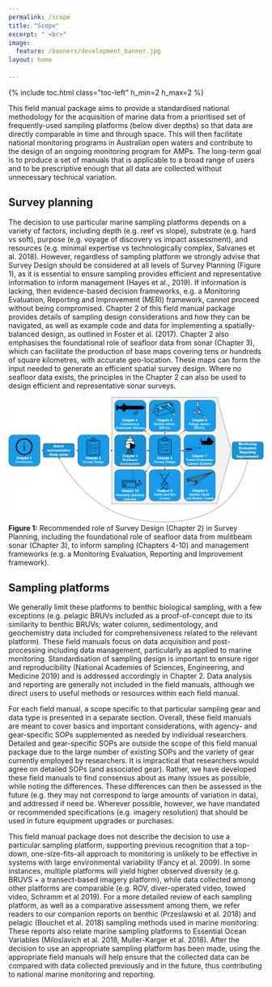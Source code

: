 ```yaml
---
permalink: /scope
title: "Scope"
excerpt: " <br>"
image:
  feature: /banners/development_banner.jpg
layout: home

---
```

{% include toc.html class="toc-left" h_min=2 h_max=2 %}

This field manual package aims to provide a standardised national methodology for the acquisition of marine data from a prioritised set of frequently-used sampling platforms (below diver depths) so that data are directly comparable in time and through space. This will then facilitate national monitoring programs in Australian open waters and contribute to the design of an ongoing monitoring program for AMPs. The long-term goal is to produce a set of manuals that is applicable to a broad range of users and to be prescriptive enough that all data are collected without unnecessary technical variation. 


## Survey planning

The decision to use particular marine sampling platforms depends on a variety of factors, including depth (e.g. reef vs slope), substrate (e.g. hard vs soft), purpose (e.g. voyage of discovery vs impact assessment), and resources (e.g. minimal expertise vs technologically complex, Salvanes et al. 2018). However, regardless of sampling platform we strongly advise that Survey Design should be considered at all levels of Survey Planning (Figure 1), as it is essential to ensure sampling provides efficient and representative information to inform management (Hayes et al., 2019). If information is lacking, then evidence-based decision frameworks, e.g. a Monitoring Evaluation, Reporting and Improvement (MERI) framework, cannot proceed without being compromised. Chapter 2 of this field manual package provides details of sampling design considerations and how they can be navigated, as well as example code and data for implementing a spatially-balanced design, as outlined in Foster et al. (2017). Chapter 2 also emphasises the foundational role of seafloor data from sonar (Chapter 3), which can facilitate the production of base maps covering tens or hundreds of square kilometres, with accurate geo-location. These maps can form the input needed to generate an efficient spatial survey design. Where no seafloor data exists, the principles in the Chapter 2 can also be used to design efficient and representative sonar surveys.

![alt_text](images/figures/image0.png "image_tooltip")
**Figure 1:** Recommended role of Survey Design (Chapter 2) in Survey Planning, including the foundational role of seafloor data from mulitbeam sonar (Chapter 3), to inform sampling (Chapters 4-10) and management frameworks (e.g. a Monitoring Evaluation, Reporting and Improvement framework).

## Sampling platforms

We generally limit these platforms to benthic biological sampling, with a few exceptions (e.g. pelagic BRUVs included as a proof-of-concept due to its similarity to benthic BRUVs; water column, sedimentology, and geochemistry data included for comprehensiveness related to the relevant platform). These field manuals focus on data acquisition and post-processing including data management, particularly as applied to marine monitoring. Standardisation of sampling design is important to ensure rigor and reproducibility (National Academies of Sciences, Engineering, and Medicine 2019) and is addressed accordingly in Chapter 2. Data analysis and reporting are generally not included in the field manuals, although we direct users to useful methods or resources within each field manual.

For each field manual, a scope specific to that particular sampling gear and data type is presented in a separate section. Overall, these field manuals are meant to cover basics and important considerations, with agency- and gear-specific SOPs supplemented as needed by individual researchers. Detailed and gear-specific SOPs are outside the scope of this field manual package due to the large number of existing SOPs and the variety of gear currently employed by researchers. It is impractical that researchers would agree on detailed SOPs (and associated gear). Rather, we have developed these field manuals to find consensus about as many issues as possible, while noting the differences.  These differences can then be assessed in the future (e.g. they may not correspond to large amounts of variation in data), and addressed if need be. Wherever possible, however, we have mandated or recommended specifications (e.g. imagery resolution) that should be used in future equipment upgrades or purchases.

This field manual package does not describe the decision to use a particular sampling platform, supporting previous recognition that a top-down, one-size-fits-all approach to monitoring is unlikely to be effective in systems with large environmental variability (Fancy et al. 2009). In some instances, multiple platforms will yield higher observed diversity (e.g. BRUVS + a transect-based imagery platform), while data collected among other platforms are comparable (e.g. ROV, diver-operated video, towed video, Schramm et al 2019). For a more detailed review of each sampling platform, as well as a comparative assessment among them, we refer readers to our companion reports on benthic (Przeslawski et al. 2018) and pelagic (Bouchet et al. 2018)  sampling methods used in marine monitoring. These reports also relate marine sampling platforms to Essential Ocean Variables (Miloslavich et al. 2018, Muller-Karger et al. 2018). After the decision to use an appropriate sampling platform has been made, using the appropriate field manuals will help ensure that the collected data can be compared with data collected previously and in the future, thus contributing to national marine monitoring and reporting.